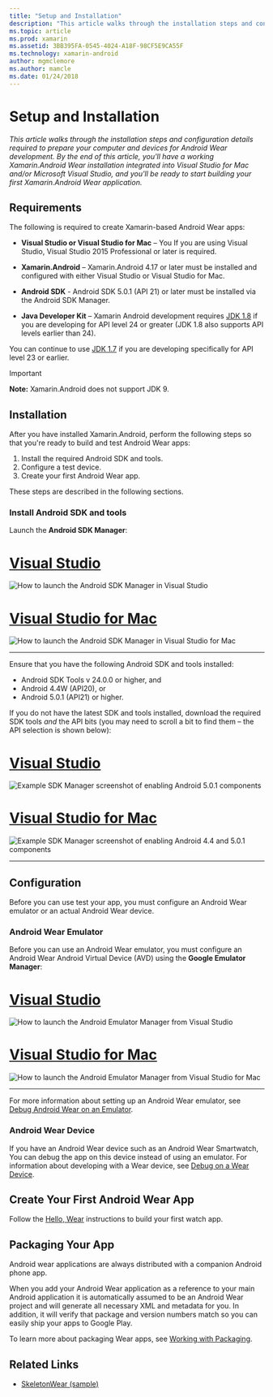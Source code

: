 ```yaml
---
title: "Setup and Installation"
description: "This article walks through the installation steps and configuration details required to prepare your computer and devices for Android Wear development. By the end of this article, you'll have a working Xamarin.Android Wear installation integrated into Visual Studio for Mac and/or Microsoft Visual Studio, and you'll be ready to start building your first Xamarin.Android Wear application."
ms.topic: article
ms.prod: xamarin
ms.assetid: 3BB395FA-0545-4024-A18F-98CF5E9CA55F
ms.technology: xamarin-android
author: mgmclemore
ms.author: mamcle
ms.date: 01/24/2018
---
```


# Setup and Installation

_This article walks through the installation steps and configuration details required to prepare your computer and devices for Android Wear development. By the end of this article, you'll have a working Xamarin.Android Wear installation integrated into Visual Studio for Mac and/or Microsoft Visual Studio, and you'll be ready to start building your first Xamarin.Android Wear application._

<a name="requirements" />

## Requirements

The following is required to create Xamarin-based Android Wear apps:

-   **Visual Studio or Visual Studio for Mac** &ndash; You If you are using
    Visual Studio, Visual Studio 2015 Professional or later is
    required.

-   **Xamarin.Android** &ndash; Xamarin.Android 4.17 or later must
    be installed and configured with either Visual Studio or Visual Studio for Mac.

-   **Android SDK** - Android SDK 5.0.1 (API 21) or later must be installed
    via the Android SDK Manager.

-   **Java Developer Kit** &ndash; Xamarin Android development requires
    [JDK 1.8](http://www.oracle.com/technetwork/java/javase/downloads/jdk8-downloads-2133151.html)
    if you are developing for API level 24 or greater (JDK 1.8
    also supports API levels earlier than 24).

You can continue to use
[JDK 1.7](http://www.oracle.com/technetwork/java/javase/downloads/jdk7-downloads-1880260.html)
if you are developing specifically for API level 23 or earlier.

> [!IMPORTANT]
> **Note:** Xamarin.Android does not support JDK 9.

<a name="installation" />

## Installation

After you have installed Xamarin.Android, perform the following steps 
so that you're ready to build and test Android Wear apps: 

1.  Install the required Android SDK and tools.
2.  Configure a test device.
3.  Create your first Android Wear app.

These steps are described in the following sections.

<a name="sdktools" />

### Install Android SDK and tools 

Launch the **Android SDK Manager**: 

# [Visual Studio](#tab/vswin)

![How to launch the Android SDK Manager in Visual Studio](installation-images/vs/sdk-menu.png)

# [Visual Studio for Mac](#tab/vsmac)

![How to launch the Android SDK Manager in Visual Studio for Mac](installation-images/xs/sdk-menu.png)

-----


Ensure that you have the following Android SDK and tools installed:

* Android SDK Tools v 24.0.0 or higher, and
* Android 4.4W (API20), or
* Android 5.0.1 (API21) or higher.

If you do not have the latest SDK and tools installed, download the 
required SDK tools *and* the API bits (you may need to scroll a bit to 
find them &ndash; the API selection is shown below): 

# [Visual Studio](#tab/vswin)

![Example SDK Manager screenshot of enabling Android 5.0.1 components](installation-images/vs/sdk-select.png)

# [Visual Studio for Mac](#tab/vsmac)

![Example SDK Manager screenshot of enabling Android 4.4 and 5.0.1 components](installation-images/xs/sdk-select.png)

-----


## Configuration

Before you can use test your app, you must configure an Android Wear 
emulator or an actual Android Wear device. 


### Android Wear Emulator

Before you can use an Android Wear emulator, you must configure an Android
Wear Android Virtual Device (AVD) using the **Google Emulator Manager**:

# [Visual Studio](#tab/vswin)

![How to launch the Android Emulator Manager from Visual Studio](installation-images/vs/emulator-menu.png)

# [Visual Studio for Mac](#tab/vsmac)

![How to launch the Android Emulator Manager from Visual Studio for Mac](installation-images/xs/emulator-menu.png)

-----

For more information about setting up an Android Wear emulator, see
[Debug Android Wear on an Emulator](~/android/wear/deploy-test/debug-on-emulator.md).


### Android Wear Device

If you have an Android Wear device such as an Android Wear Smartwatch,
You can debug the app on this device instead of using an emulator. For
information about developing with a Wear device, see
[Debug on a Wear Device](~/android/wear/deploy-test/debug-on-device.md).


## Create Your First Android Wear App

Follow the [Hello, Wear](~/android/wear/get-started/hello-wear.md) 
instructions to build your first watch app.


## Packaging Your App

Android wear applications are always distributed with a companion 
Android phone app. 

When you add your Android Wear application as a reference to your main 
Android application it is automatically assumed to be an Android Wear 
project and will generate all necessary XML and metadata for you. In 
addition, it will verify that package and version numbers match so you 
can easily ship your apps to Google Play. 

To learn more about packaging Wear apps, see
[Working with Packaging](~/android/wear/deploy-test/packaging.md).


## Related Links

- [SkeletonWear (sample)](https://developer.xamarin.com/samples/SkeletonWear/)
